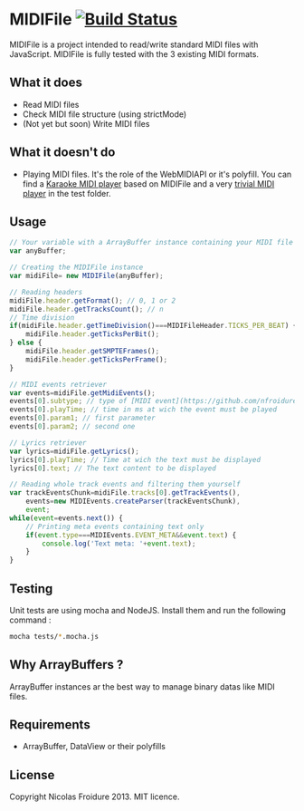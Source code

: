 MIDIFile [![Build Status](https://travis-ci.org/nfroidure/MIDIFile.png?branch=master)](https://travis-ci.org/nfroidure/MIDIFile)
============

MIDIFile is a project intended to read/write standard MIDI files with JavaScript. MIDIFile is fully tested with the 3 existing MIDI formats.

What it does
-------------
* Read MIDI files
* Check MIDI file structure (using strictMode)
*	(Not yet but soon) Write MIDI files

What it doesn't do
-------------
*	Playing MIDI files. It's the role of the WebMIDIAPI or it's polyfill. You can find a [Karaoke MIDI player](http://midiwebkaraoke.com) based on MIDIFile and a very [trivial MIDI player](rest4.org/github/nfroidure/MidiFile/master/tests/index.html) in the test folder.

Usage
-------------
```js
// Your variable with a ArrayBuffer instance containing your MIDI file
var anyBuffer;

// Creating the MIDIFile instance
var midiFile= new MIDIFile(anyBuffer);

// Reading headers
midiFile.header.getFormat(); // 0, 1 or 2
midiFile.header.getTracksCount(); // n
// Time division
if(midiFile.header.getTimeDivision()===MIDIFileHeader.TICKS_PER_BEAT) {
	midiFile.header.getTicksPerBit();
} else {
	midiFile.header.getSMPTEFrames();
	midiFile.header.getTicksPerFrame();
}

// MIDI events retriever
var events=midiFile.getMidiEvents();
events[0].subtype; // type of [MIDI event](https://github.com/nfroidure/MIDIFile/blob/master/src/MIDIEvents.js#L34)
events[0].playTime; // time in ms at wich the event must be played
events[0].param1; // first parameter
events[0].param2; // second one

// Lyrics retriever
var lyrics=midiFile.getLyrics();
lyrics[0].playTime; // Time at wich the text must be displayed
lyrics[0].text; // The text content to be displayed

// Reading whole track events and filtering them yourself
var trackEventsChunk=midiFile.tracks[0].getTrackEvents(),
	events=new MIDIEvents.createParser(trackEventsChunk),
	event;
while(event=events.next()) {
	// Printing meta events containing text only
	if(event.type===MIDIEvents.EVENT_META&&event.text) {
		console.log('Text meta: '+event.text);
	}
}
```

Testing
-------------
Unit tests are using mocha and NodeJS. Install them and run the following command :

```bash
mocha tests/*.mocha.js
```

Why ArrayBuffers ?
-------------
ArrayBuffer instances ar the best way to manage binary datas like MIDI files.

Requirements
-------------
* ArrayBuffer, DataView or their polyfills

License
-------
Copyright Nicolas Froidure 2013. MIT licence.
